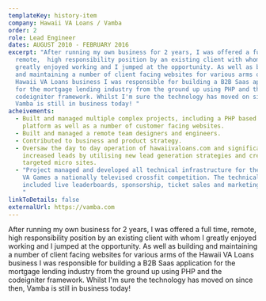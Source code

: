 ```yaml
---
templateKey: history-item
company: Hawaii VA Loans / Vamba
order: 2
role: Lead Engineer
dates: AUGUST 2010 - FEBRUARY 2016
excerpt: "After running my own business for 2 years, I was offered a full time,
  remote,  high responsibility position by an existing client with whom I
  greatly enjoyed working and I jumped at the opportunity. As well as building
  and maintaining a number of client facing websites for various arms of the
  Hawaii VA Loans business I was responsible for building a B2B Saas application
  for the mortgage lending industry from the ground up using PHP and the
  codeigniter framework. Whilst I'm sure the technology has moved on since then,
  Vamba is still in business today! "
acheivements:
  - Built and managed multiple complex projects, including a PHP based B2B SAAS
    platform as well as a number of customer facing websites.
  - Built and managed a remote team designers and engineers.
  - Contributed to business and product strategy.
  - Oversaw the day to day operation of hawaiivaloans.com and significantly
    increased leads by utilising new lead generation strategies and creating
    targeted micro sites.
  - "Project managed and developed all technical infrastructure for the Hawaii
    VA Games a nationally televised crossfit competition. The technical offering
    included live leaderboards, sponsorship, ticket sales and marketing efforts.
    "
linkToDetails: false
externalUrl: https://vamba.com
---
```

After running my own business for 2 years, I was offered a full time, remote,  high responsibility position by an existing client with whom I greatly enjoyed working and I jumped at the opportunity. As well as building and maintaining a number of client facing websites for various arms of the Hawaii VA Loans business I was responsible for building a B2B Saas application for the mortgage lending industry from the ground up using PHP and the codeigniter framework. Whilst I'm sure the technology has moved on since then, Vamba is still in business today!